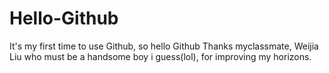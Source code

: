 # Hello-Github
It's my first time to  use Github, so  hello Github
Thanks myclassmate, Weijia Liu who must be a handsome boy i guess(lol), for improving my horizons.
